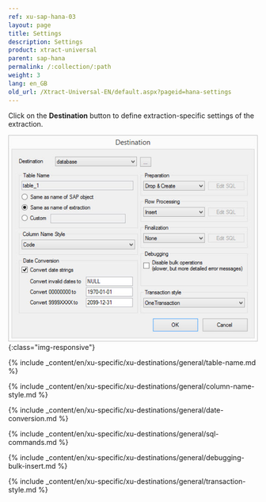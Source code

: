 ```yaml
---
ref: xu-sap-hana-03
layout: page
title: Settings
description: Settings
product: xtract-universal
parent: sap-hana
permalink: /:collection/:path
weight: 3
lang: en_GB
old_url: /Xtract-Universal-EN/default.aspx?pageid=hana-settings
---
```


Click on the **Destination** button to define extraction-specific settings of the extraction.

![ext_spec_set_de_form_debug](/img/content/ext_spec_set_de_form_debug.png){:class="img-responsive"}

{% include _content/en/xu-specific/xu-destinations/general/table-name.md %}

{% include _content/en/xu-specific/xu-destinations/general/column-name-style.md %}

{% include _content/en/xu-specific/xu-destinations/general/date-conversion.md %}

{% include _content/en/xu-specific/xu-destinations/general/sql-commands.md %}

{% include _content/en/xu-specific/xu-destinations/general/debugging-bulk-insert.md %}

{% include _content/en/xu-specific/xu-destinations/general/transaction-style.md %}